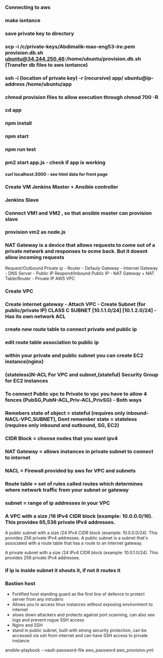 ### Connecting to aws

### make isntance
### save private key to directory
### scp -i /c/private-keys/Abdimalik-mao-eng53-ire.pem provision.db.sh ubuntu@34.244.250.46:/home/ubuntu/provision.db.sh (Transfer db files to aws isntance)
### ssh -i (location of private key) -r (recursive) app/ ubuntu@ip-address /home/ubuntu/app
### chmod provision files to allow execution through chmod 700 -R
### cd app
### npm install
### npm start
### npm run test
### pm2 start app.js - check if app is working
#### curl localhost:3000 - see html data for front page



### Create VM Jenkins Master + Ansible controller
### Jenkins Slave
### Connect VM1 and VM2 , so that ansible master can provision slave
### provision vm2 as node.js



### NAT Gateway is a device that allows requests to come out of a private network and responses to ocme back. But it doesnt allow incoming requests

Request/Outbound
Private ip - Router - Defauly Gateway - Internet Gateway - DNS Server - Public IP
Respond/Inbound
Public IP - NAT Gateway + NAT Table/Router - Private IP
AWS VPC
### Create VPC
### Create internet gateway - Attach VPC - Create Subnet (for public/private IP) CLASS C SUBNET [10.1.1.0/24] [10.1.2.0/24] - Has its own network ACL
### create new route table to connect private and public ip
### edit route table association to public ip
### within your private and public subnet you can create EC2 instance(nginx)
### (stateless)N-ACL For VPC and subnet,(stateful) Security Group for EC2 instances

### To connect Public vpc to Private to vpc you have to allow 4 fences (PubSG,PubN-ACL,Priv-ACL,PrivSG) - Both ways
### Remebers state of object = stateful (requires only inbound-NACL-VPC,SUBNET), Dont remember state = stateless (requires only inbound and outbound, SG, EC2)

### CIDR Block = choose nodes that you want ipv4
### NAT Gateway = allows instances in private subnet to connect to internet
### NACL = Firewall provided by aws for VPC and subnets
### Route table = set of rules called routes which determines where network traffic from your subnet or gateway
### subnet = range of ip addresses in your VPC

### A VPC with a size /16 IPv4 CIDR block (example: 10.0.0.0/16). This provides 65,536 private IPv4 addresses.

A public subnet with a size /24 IPv4 CIDR block (example: 10.0.0.0/24). This provides 256 private IPv4 addresses. A public subnet is a subnet that's associated with a route table that has a route to an Internet gateway.

A private subnet with a size /24 IPv4 CIDR block (example: 10.0.1.0/24). This provides 256 private IPv4 addresses.

### if ip is inside subnet it shouts it, if not it routes it

### Bastion host
 - Fortified host standing guard as the first line of defence to protect server from any intruders
 - Allows you to access linux instances without exposing environment to internet
 - slows down attackers and protects against port scanning, can also see logs and prevent rogue SSH access
 - Nginx and SSH
 - stand in public subnet, built with strong security protection, can be accessed via ssh from internet and can have SSH access to private instance

 ansible-playbook --vault-password-file aws_password aws_provision.yml
